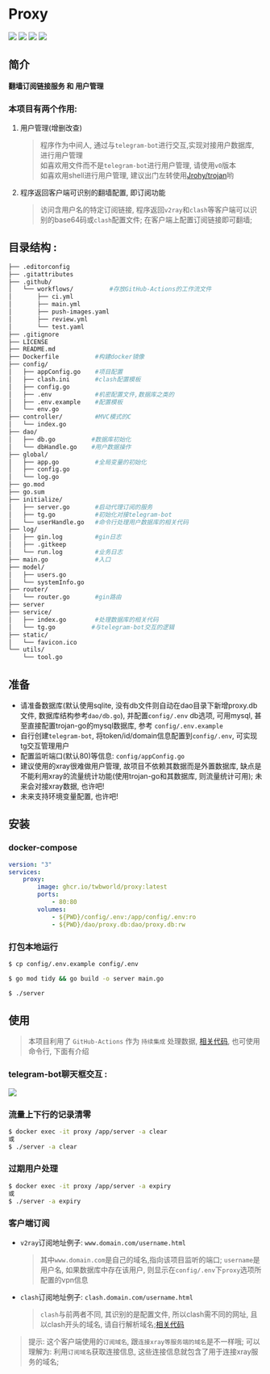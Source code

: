 
**Proxy**
===========
[![](https://github.com/twbworld/proxy/workflows/ci/badge.svg?branch=main)](https://github.com/twbworld/proxy/actions)
[![](https://img.shields.io/github/tag/twbworld/proxy?logo=github)](https://github.com/twbworld/proxy)
![](https://img.shields.io/badge/language-golang-cyan)
[![](https://img.shields.io/github/license/twbworld/proxy)](https://github.com/twbworld/proxy/blob/main/LICENSE)

## 简介
**翻墙订阅链接服务 和 用户管理**

### 本项目有两个作用:

1. 用户管理(增删改查)
    > 程序作为中间人, 通过与`telegram-bot`进行交互,实现对接用户数据库, 进行用户管理  
    > 如喜欢用文件而不是`telegram-bot`进行用户管理, 请使用`v0`版本  
    > 如喜欢用shell进行用户管理, 建议出门左转使用[Jrohy/trojan](https://github.com/Jrohy/trojan)哟
2. 程序返回客户端可识别的翻墙配置, 即订阅功能
    > 访问含用户名的特定订阅链接, 程序返回`v2ray`和`clash`等客户端可以识别的base64码或`clash`配置文件; 在客户端上配置订阅链接即可翻墙;

## 目录结构 : 
``` sh
├── .editorconfig
├── .gitattributes
├── .github/
│   └── workflows/          #存放GitHub-Actions的工作流文件
│       ├── ci.yml
│       ├── main.yml
│       ├── push-images.yaml
│       ├── review.yml
│       └── test.yaml
├── .gitignore
├── LICENSE
├── README.md
├── Dockerfile          #构建docker镜像
├── config/
│   ├── appConfig.go    #项目配置
│   ├── clash.ini       #clash配置模板
│   ├── config.go
│   ├── .env            #机密配置文件,数据库之类的
│   ├── .env.example    #配置模板
│   └── env.go
├── controller/         #MVC模式的C
│   └── index.go
├── dao/
│   ├── db.go          #数据库初始化
│   └── dbHandle.go    #用户数据操作
├── global/
│   ├── app.go          #全局变量的初始化
│   ├── config.go
│   └── log.go
├── go.mod
├── go.sum
├── initialize/
│   ├── server.go       #启动代理订阅的服务
│   ├── tg.go           #初始化对接telegram-bot
│   └── userHandle.go   #命令行处理用户数据库的相关代码
├── log/
│   ├── gin.log         #gin日志
│   ├── .gitkeep
│   └── run.log         #业务日志
├── main.go             #入口
├── model/
│   ├── users.go
│   └── systemInfo.go
├── router/
│   └── router.go       #gin路由
├── server
├── service/
│   ├── index.go        #处理数据库的相关代码
│   └── tg.go          #与telegram-bot交互的逻辑
├── static/
│   └── favicon.ico
└── utils/
    └── tool.go
```

## 准备
* 请准备数据库(默认使用sqlite, 没有db文件则自动在dao目录下新增proxy.db文件, 数据库结构参考`dao/db.go`), 并配置`config/.env` db选项, 可用mysql, 甚至直接配置trojan-go的mysql数据库, 参考 `config/.env.example`
* 自行创建`telegram-bot`, 将token/id/domain信息配置到`config/.env`, 可实现tg交互管理用户
* 配置监听端口(默认80)等信息: `config/appConfig.go`
* 建议使用的xray很难做用户管理, 故项目不依赖其数据而是外置数据库, 缺点是不能利用xray的流量统计功能(使用trojan-go和其数据库, 则流量统计可用); 未来会对接xray数据, 也许吧!
* 未来支持环境变量配置, 也许吧!

## 安装

### docker-compose
``` yaml
version: "3"
services:
    proxy:
        image: ghcr.io/twbworld/proxy:latest
        ports:
            - 80:80
        volumes:
            - ${PWD}/config/.env:/app/config/.env:ro
            - ${PWD}/dao/proxy.db:dao/proxy.db:rw
```

### 打包本地运行
```sh
$ cp config/.env.example config/.env

$ go mod tidy && go build -o server main.go

$ ./server
```

## 使用

> 本项目利用了 `GitHub-Actions` 作为 `持续集成` 处理数据, [相关代码](https://github.com/twbworld/proxy/blob/main/.github/workflows/ci.yml), 也可使用命令行, 下面有介绍

### telegram-bot聊天框交互 :
![](https://cdn.jsdelivr.net/gh/twbworld/hosting@main/img/2023081038595.jpg)

### 流量上下行的记录清零
```sh
$ docker exec -it proxy /app/server -a clear
或
$ ./server -a clear
```

### 过期用户处理
```sh
$ docker exec -it proxy /app/server -a expiry
或
$ ./server -a expiry
```


### 客户端订阅
* `v2ray`订阅地址例子: `www.domain.com/username.html`
  > 其中`www.domain.com`是自己的域名,指向该项目监听的端口; `username`是用户名, 如果数据库中存在该用户, 则显示在`config/.env`下`proxy`选项所配置的vpn信息
* `clash`订阅地址例子: `clash.domain.com/username.html`
    > `clash`与前两者不同, 其识别的是配置文件, 所以clash需不同的网址, 且以clash开头的域名, 请自行解析域名;[相关代码](https://github.com/twbworld/proxy/blob/main/controller/index.go)
> 提示: 这个客户端使用的`订阅域名`, 跟`连接xray等服务端的域名`是不一样哦; 可以理解为: 利用`订阅域名`获取连接信息, 这些连接信息就包含了用于连接xray服务的域名;
